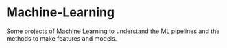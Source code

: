 # Machine-Learning
Some projects of Machine Learning to understand the ML pipelines and the methods to make features and models.
